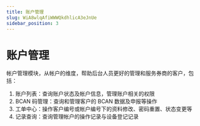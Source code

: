 ```yaml
---
title: 账户管理
slug: WiA8wlqAfiWWWQkdhlicA3eJnUe
sidebar_position: 3
---
```



# 账户管理

帐户管理模块，从帐户的维度，帮助后台人员更好的管理和服务券商的客户，包括：

1. 账户列表：查询账户状态及帐户信息，管理账户相关的权限
2. BCAN 码管理：查询和管理客户的 BCAN 数据及申报等操作
3. 工单中心：操作客户编号或帐户编号下的资料修改、密码重置、状态变更等
4. 记录查询：查询管理帐户的操作记录与设备登记记录

